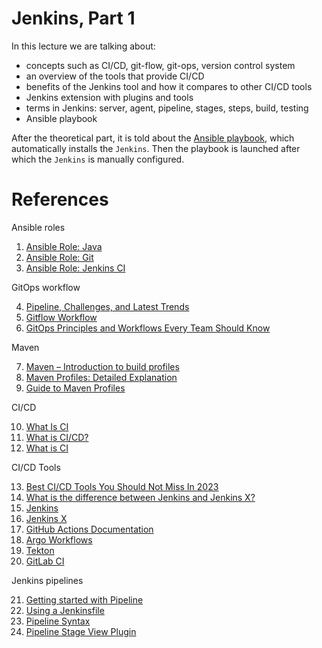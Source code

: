# Jenkins, Part 1

In this lecture we are talking about:
 -  concepts such as CI/CD, git-flow, git-ops, version control system 
 -  an overview of the tools that provide CI/CD
 -  benefits of the Jenkins tool and how it compares to other CI/CD tools
 -  Jenkins extension with plugins and tools
 -  terms in Jenkins: server, agent, pipeline, stages, steps, build, testing
 -  Ansible playbook
  
After the theoretical part, it is told about the [Ansible playbook](https://github.com/Alliedium/awesome-jenkins), which automatically installs the `Jenkins`. Then the playbook is launched after which the `Jenkins` is manually configured.

# References

Ansible roles
1. [Ansible Role: Java](https://github.com/geerlingguy/ansible-role-java)
2. [Ansible Role: Git](https://github.com/geerlingguy/ansible-role-git)
3. [Ansible Role: Jenkins CI](https://github.com/geerlingguy/ansible-role-jenkins)

GitOps workflow

4. [Pipeline, Challenges, and Latest Trends](https://polestarllp.com/blog/devops-guide-pipeline-challenges-latest-trends)
5. [Gitflow Workflow](https://atlassian.com/git/tutorials/comparing-workflows/gitflow-workflow)
6. [GitOps Principles and Workflows Every Team Should Know](https://rafay.co/the-kubernetes-current/gitops-principles-and-workflows-every-team-should-know)

Maven

7. [Maven – Introduction to build profiles](https://maven.apache.org/guides/introduction/introduction-to-profiles.html)
8. [Maven Profiles: Detailed Explanation](https://medium.com/javarevisited/maven-profiles-detailed-explanation-1b4c8204466a)
9. [Guide to Maven Profiles](https://www.baeldung.com/maven-profiles)
    
CI/CD

10. [What Is CI](https://synopsys.com/glossary/what-is-cicd.html)
11. [What is CI/CD?](https://redhat.com/en/topics/devops/what-is-ci-cd)
12. [What is CI](https://about.gitlab.com/topics/ci-cd)
    
CI/CD Tools

13. [Best CI/CD Tools You Should Not Miss In 2023](https://testsigma.com/blog/ci-cd-tools/)
14. [What is the difference between Jenkins and Jenkins X?](https://educative.io/answers/what-is-the-difference-between-jenkins-and-jenkins-x)
15. [Jenkins](https://jenkins.io)
16. [Jenkins X](https://jenkins-x.io)
17. [GitHub Actions Documentation](https://docs.github.com/en/actions)
18. [Argo Workflows](https://argoproj.github.io/argo-workflows)
19. [Tekton](https://tekton.dev)
20. [GitLab CI](https://docs.gitlab.com/ee/ci)

Jenkins pipelines

21. [Getting started with Pipeline](https://jenkins.io/doc/book/pipeline/getting-started)
22. [Using a Jenkinsfile](https://jenkins.io/doc/book/pipeline/jenkinsfile)
23. [Pipeline Syntax](https://jenkins.io/doc/book/pipeline/syntax)
24. [Pipeline Stage View Plugin](https://plugins.jenkins.io/pipeline-stage-view)



